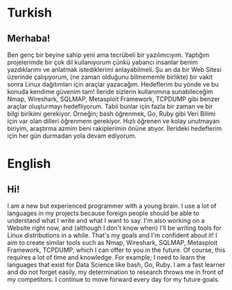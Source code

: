 # Turkish 

## Merhaba!

Ben genç bir beyine sahip yeni ama tecrübeli bir yazılımcıyım.
Yaptığım projelerimde bir çok dil kullanıyorum çünkü yabancı insanlar benim yazdıklarımı ve anlatmak istediklerimi anlayabilmeli.
Şu an da bir Web Sitesi üzerinde çalışıyorum, (ne zaman olduğunu bilmememle birlikte) bir vakit sonra Linux dağıtımları için araçlar yazacağım.
Hedeflerim bu yönde ve bu konuda kendime güvenim tam!
İleride sizlerin kullanımına sunabileceğim Nmap, Wireshark, SQLMAP, Metasploit Framework, TCPDUMP gibi benzer araçlar oluşturmayı hedefliyorum.
Tabii bunlar için fazla bir zaman ve bir bilgi birikimi gerekiyor.
Örneğin; bash öğrenmek, Go, Ruby gibi Veri Bilimi için var olan dilleri öğrenmem gerekiyor.
Hızlı öğrenen ve kolay unutmayan biriyim, araştırma azmim beni rakiplerimin önüne atıyor.
İlerideki hedeflerim için her gün durmadan yola devam ediyorum.




# English

## Hi!

I am a new but experienced programmer with a young brain.
I use a lot of languages in my projects because foreign people should be able to understand what I write and what I want to say.
I'm also working on a Website right now, and (although I don't know when) I'll be writing tools for Linux distributions in a while.
That's my goals and I'm confident about it!
I aim to create similar tools such as Nmap, Wireshark, SQLMAP, Metasploit Framework, TCPDUMP, which I can offer to you in the future.
Of course, this requires a lot of time and knowledge.
For example; I need to learn the languages that exist for Data Science like bash, Go, Ruby.
I am a fast learner and do not forget easily, my determination to research throws me in front of my competitors.
I continue to move forward every day for my future goals.
